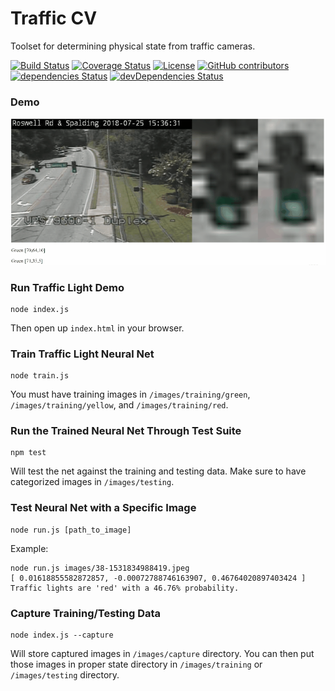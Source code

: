 # Traffic CV
Toolset for determining physical state from traffic cameras.

[![Build Status](https://travis-ci.org/ovsoinc/traffic-cv.svg?branch=master)](https://travis-ci.org/ovsoinc/traffic-cv)
[![Coverage Status](https://coveralls.io/repos/github/ovsoinc/traffic-cv/badge.svg?branch=master)](https://coveralls.io/github/ovsoinc/traffic-cv?branch=master)
[![License](https://img.shields.io/badge/license-AGPLv3-blue.svg?label=license)](https://github.com/Storj/ovsoinc/traffic-cv/blob/master/LICENSE)
[![GitHub contributors](https://img.shields.io/github/contributors/ovsoinc/traffic-cv.svg)](https://github.com/ovsoinc/traffic-cv/graphs/contributors)
[![dependencies Status](https://david-dm.org/ovsoinc/traffic-cv/status.svg)](https://david-dm.org/ovsoinc/traffic-cv)
[![devDependencies Status](https://david-dm.org/ovsoinc/traffic-cv/dev-status.svg)](https://david-dm.org/ovsoinc/traffic-cv?type=dev)

### Demo
![demo.gif](demo.gif)

### Run Traffic Light Demo
```
node index.js
````
Then open up ```index.html``` in your browser.

### Train Traffic Light Neural Net
```
node train.js
```
You must have training images in `/images/training/green`, `/images/training/yellow`, and `/images/training/red`.

### Run the Trained Neural Net Through Test Suite
```
npm test
```
Will test the net against the training and testing data. Make sure to have categorized images in `/images/testing`.

### Test Neural Net with a Specific Image
```
node run.js [path_to_image]
```
Example:
```
node run.js images/38-1531834988419.jpeg
[ 0.01618855582872857, -0.00072788746163907, 0.46764020897403424 ]
Traffic lights are 'red' with a 46.76% probability.
```

### Capture Training/Testing Data
```
node index.js --capture
```
Will store captured images in `/images/capture` directory. You can then put those images in proper state directory in `/images/training` or `/images/testing` directory.
